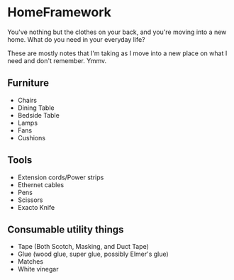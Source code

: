 # HomeFramework
You've nothing but the clothes on your back, and you're moving into a new home. What do you need in your everyday life?

These are mostly notes that I'm taking as I move into a new place on what I need and don't remember. Ymmv. 

## Furniture
 - Chairs
 - Dining Table
 - Bedside Table
 - Lamps
 - Fans
 - Cushions

## Tools
 - Extension cords/Power strips
 - Ethernet cables
 - Pens
 - Scissors
 - Exacto Knife

## Consumable utility things
 - Tape (Both Scotch, Masking, and Duct Tape)
 - Glue (wood glue, super glue, possibly Elmer's glue)
 - Matches
 - White vinegar
